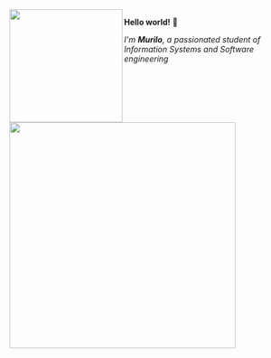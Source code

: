 <img align= "left" src=https://i.pinimg.com/enabled_lo/564x/f5/17/ca/f517ca578e816022f196ad939ecaa273.jpg width=200>

**Hello world!** 🌼

*I'm **Murilo**, a passionated student of Information Systems and Software engineering*
<img align= "left" src=https://i.pinimg.com/enabled_lo/564x/47/1c/e7/471ce7b6d591a328189506ae6cbb59d6.jpg width=400>



